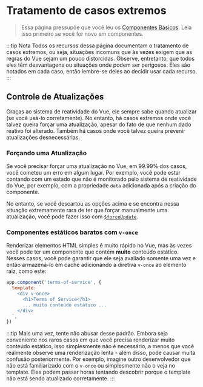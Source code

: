 # Tratamento de casos extremos

> Essa página pressupõe que você leu os [Componentes Básicos](component-basics.md). Leia isso primeiro se você for novo em componentes.

:::tip Nota
Todos os recursos dessa página documentam o tratamento de casos extremos, ou seja, situações incomuns que às vezes exigem que as regras do Vue sejam um pouco distorcidas. Observe, entretanto, que todos eles têm desvantagens ou situações onde podem ser perigosos. Eles são notados em cada caso, então lembre-se deles ao decidir usar cada recurso.
:::

## Controle de Atualizações

Graças ao sistema de reatividade do Vue, ele sempre sabe quando atualizar (se você usá-lo corretamente). No entanto, há casos extremos onde você talvez queira forçar uma atualização, apesar do fato de que nenhum dado reativo foi alterado. Também há casos onde você talvez queira prevenir atualizações desnecessárias.

### Forçando uma Atualização

Se você precisar forçar uma atualização no Vue, em 99.99% dos casos, você cometeu um erro em algum lugar. Por exemplo, você pode estar contando com um estado que não é monitorado pelo sistema de reatividade do Vue, por exemplo, com a propriedade `data` adicionada após a criação do componente.

No entanto, se você descartou as opções acima e se encontra nessa situação extremamente rara de ter que forçar manualmente uma atualização, você pode fazer isso com [`$forceUpdate`](../api/instance-methods.html#forceupdate).

### Componentes estáticos baratos com `v-once`

Renderizar elementos HTML simples é muito rápido no Vue, mas às vezes você pode ter um componente que contém **muito** conteúdo estático. Nesses casos, você pode garantir que ele seja avaliado somente uma vez e então armazená-lo em cache adicionando a diretiva `v-once` ao elemento raiz, como este:

```js
app.component('terms-of-service', {
  template: `
    <div v-once>
      <h1>Terms of Service</h1>
      ... muito conteúdo estático ...
    </div>
  `,
})
```

:::tip
Mais uma vez, tente não abusar desse padrão. Embora seja conveniente nos raros casos em que você precisa renderizar muito conteúdo estático, isso simplesmente não é necessário, a menos que você realmente observe uma renderização lenta - além disso, pode causar muita confusão posteriormente. Por exemplo, imagine outro desenvolvedor que não está familiarizado com o `v-once` ou simplesmente não o veja no template. Eles podem passar horas tentando descobrir porque o template não está sendo atualizado corretamente.
:::
